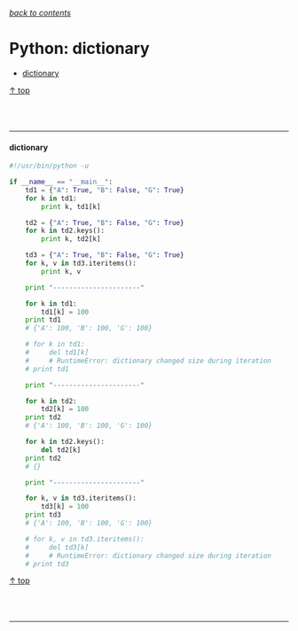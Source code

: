 [*back to contents*](https://github.com/gyuho/learn#contents)<br>

# Python: dictionary

- [dictionary](#dictionary)

[↑ top](#python-dictionary)
<br><br><br><br><hr>


#### dictionary

```python
#!/usr/bin/python -u

if __name__ == "__main__":
    td1 = {"A": True, "B": False, "G": True}
    for k in td1:
        print k, td1[k]

    td2 = {"A": True, "B": False, "G": True}
    for k in td2.keys():
        print k, td2[k]

    td3 = {"A": True, "B": False, "G": True}
    for k, v in td3.iteritems():
        print k, v

    print "----------------------"

    for k in td1:
        td1[k] = 100
    print td1
    # {'A': 100, 'B': 100, 'G': 100}

    # for k in td1:
    #     del td1[k]
    #     # RuntimeError: dictionary changed size during iteration
    # print td1

    print "----------------------"

    for k in td2:
        td2[k] = 100
    print td2
    # {'A': 100, 'B': 100, 'G': 100}

    for k in td2.keys():
        del td2[k]
    print td2
    # {}

    print "----------------------"

    for k, v in td3.iteritems():
        td3[k] = 100
    print td3
    # {'A': 100, 'B': 100, 'G': 100}

    # for k, v in td3.iteritems():
    #     del td3[k]
    #     # RuntimeError: dictionary changed size during iteration
    # print td3
```

[↑ top](#python-dictionary)
<br><br><br><br><hr>
